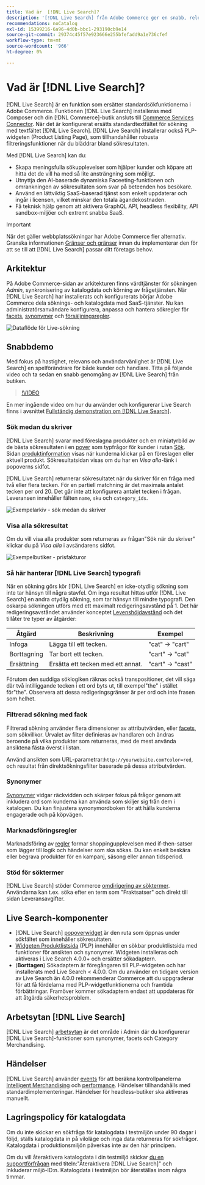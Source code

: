 ```yaml
---
title: Vad är  [!DNL Live Search]?
description: '[!DNL Live Search] från Adobe Commerce ger en snabb, relevant och intuitiv sökupplevelse.'
recommendations: noCatalog
exl-id: 15399216-6a96-4d0b-bbc1-293190cb9e14
source-git-commit: 29374c45f57e923666e255bfefadd9a1e736cfef
workflow-type: tm+mt
source-wordcount: '966'
ht-degree: 0%

---
```


# Vad är [!DNL Live Search]?

[!DNL Live Search] är en funktion som ersätter standardsökfunktionerna i Adobe Commerce. Funktionen [!DNL Live Search] installeras med Composer och din [!DNL Commerce]-butik ansluts till [Commerce Services Connector](../landing/saas.md). När det är konfigurerat ersätts standardtextfältet för sökning med textfältet [!DNL Live Search]. [!DNL Live Search] installerar också PLP-widgeten (Product Listing Page), som tillhandahåller robusta filtreringsfunktioner när du bläddrar bland sökresultaten.

Med [!DNL Live Search] kan du:

- Skapa meningsfulla sökupplevelser som hjälper kunder och köpare att hitta det de vill ha med så lite ansträngning som möjligt.
- Utnyttja den AI-baserade dynamiska Faceeting-funktionen och omrankningen av sökresultaten som svar på beteenden hos besökare.
- Använd en lättviktig SaaS-baserad tjänst som enkelt uppdaterar och ingår i licensen, vilket minskar den totala ägandekostnaden.
- Få teknisk hjälp genom att aktivera GraphQL API, headless flexibility, API sandbox-miljöer och extremt snabba SaaS.

>[!IMPORTANT]
>
>När det gäller webbplatssökningar har Adobe Commerce fler alternativ. Granska informationen [Gränser och gränser](boundaries-limits.md) innan du implementerar den för att se till att [!DNL Live Search] passar ditt företags behov.

## Arkitektur

På Adobe Commerce-sidan av arkitekturen finns värdtjänster för sökningen *Admin*, synkronisering av katalogdata och körning av frågetjänsten. När [!DNL Live Search] har installerats och konfigurerats börjar Adobe Commerce dela söknings- och katalogdata med SaaS-tjänster. Nu kan administratörsanvändare konfigurera, anpassa och hantera sökregler för [facets](facets.md), [synonymer](synonyms.md) och [försäljningsregler](category-merch.md).

![Dataflöde för Live-sökning](assets/ls-cs-data-flow.png)

## Snabbdemo

Med fokus på hastighet, relevans och användarvänlighet är [!DNL Live Search] en spelförändrare för både kunder och handlare. Titta på följande video och ta sedan en snabb genomgång av [!DNL Live Search] från butiken.

>[!VIDEO](https://video.tv.adobe.com/v/3452573?learn=on&captions=swe)

En mer ingående video om hur du använder och konfigurerar Live Search finns i avsnittet [Fullständig demonstration om  [!DNL Live Search]](https://experienceleague.adobe.com/sv/docs/commerce-learn/tutorials/getting-started/capabilities/live-search-full-demonstration).

### Sök medan du skriver

[!DNL Live Search] svarar med föreslagna produkter och en miniatyrbild av de bästa sökresultaten i en [pover](storefront-popover.md) som typfrågor för kunder i rutan [Sök](https://experienceleague.adobe.com/sv/docs/commerce-admin/catalog/catalog/search/search). Sidan [produktinformation](https://experienceleague.adobe.com/sv/docs/commerce-admin/start/storefront/storefront) visas när kunderna klickar på en föreslagen eller aktuell produkt. Sökresultatsidan visas om du har en _Visa alla_-länk i popoverns sidfot.

[!DNL Live Search] returnerar sökresultatet när du skriver för en fråga med två eller flera tecken. För en partiell matchning är det maximala antalet tecken per ord 20. Det går inte att konfigurera antalet tecken i frågan. Leveransen innehåller fälten `name`, `sku` och `category_ids`.

![Exempelarkiv - sök medan du skriver](assets/storefront-search-as-you-type.png)

### Visa alla sökresultat

Om du vill visa alla produkter som returneras av frågan&quot;Sök när du skriver&quot; klickar du på _Visa alla_ i avsändarens sidfot.

![Exempelbutiker - prisfakturor](assets/storefront-view-all-search-results.png)

### Så här hanterar [!DNL Live Search] typografi

När en sökning görs kör [!DNL Live Search] en icke-otydlig sökning som inte tar hänsyn till några stavfel. Om inga resultat hittas utför [!DNL Live Search] en andra otydlig sökning, som tar hänsyn till mindre typografi. Den oskarpa sökningen utförs med ett maximalt redigeringsavstånd på 1. Det här redigeringsavståndet använder konceptet [Levenshöjdavstånd](https://en.wikipedia.org/wiki/Levenshtein_distance) och det tillåter tre typer av åtgärder:

| Åtgärd | Beskrivning | Exempel |
|---|---|---|
| Infoga | Lägga till ett tecken. | &quot;cat&quot; -> &quot;cart&quot; |
| Borttagning | Tar bort ett tecken. | &quot;cart&quot; -> &quot;cat&quot; |
| Ersättning | Ersätta ett tecken med ett annat. | &quot;cart&quot; -> &quot;cast&quot; |

Förutom den suddiga söklogiken räknas också transpositioner, det vill säga där två intilliggande tecken i ett ord byts ut, till exempel&quot;the&quot; i stället för&quot;the&quot;. Observera att dessa redigeringsgränser är per ord och inte frasen som helhet.

### Filtrerad sökning med fack

Filtrerad sökning använder flera dimensioner av attributvärden, eller [facets](facets.md), som sökvillkor. Urvalet av filter definieras av handlaren och ändras beroende på vilka produkter som returneras, med de mest använda ansiktena fästa överst i listan.

Använd ansikten som URL-parametrar:`http://yourwebsite.com?color=red`, och resultat från direktsökningsfilter baserade på dessa attributvärden.

### Synonymer

[Synonymer](synonyms.md) vidgar räckvidden och skärper fokus på frågor genom att inkludera ord som kunderna kan använda som skiljer sig från dem i katalogen. Du kan finjustera synonymordboken för att hålla kunderna engagerade och på köpvägen.

### Marknadsföringsregler

Marknadsföring av [regler](rules.md) formar shoppingupplevelsen med if-then-satser som lägger till logik och händelser som ska sökas. Du kan enkelt beskära eller begrava produkter för en kampanj, säsong eller annan tidsperiod.

### Stöd för söktermer

[!DNL Live Search] stöder Commerce [omdirigering av söktermer](https://experienceleague.adobe.com/sv/docs/commerce-admin/catalog/catalog/search/search-terms). Användarna kan t.ex. söka efter en term som &quot;Fraktsatser&quot; och direkt till sidan Leveransavgifter.

## Live Search-komponenter

- [!DNL Live Search] [popoverwidget](storefront-popover.md) är den ruta som öppnas under sökfältet som innehåller sökresultaten.
- [Widgeten Produktlistsida](plp-styling.md) (PLP) innehåller en sökbar produktlistsida med funktioner för ansikten och synonymer. Widgeten installeras och aktiveras i Live Search 4.0.0+ och ersätter sökadaptern.
- (**Borttagen**) Sökadaptern är föregångaren till PLP-widgeten och har installerats med Live Search &lt; 4.0.0. Om du använder en tidigare version av Live Search än 4.0.0 rekommenderar Commerce att du uppgraderar för att få fördelarna med PLP-widgetfunktionerna och framtida förbättringar. Framöver kommer sökadaptern endast att uppdateras för att åtgärda säkerhetsproblem.

## Arbetsytan [!DNL Live Search]

[!DNL Live Search] [arbetsytan](workspace.md) är det område i Admin där du konfigurerar [!DNL Live Search]-funktioner som synonymer, facets och Category Merchandising.

## Händelser

[!DNL Live Search] använder [events](events.md) för att beräkna kontrollpanelerna [Intelligent Merchandising](category-merch.md) och [performance](performance.md). Händelser tillhandahålls med standardimplementeringar. Händelser för headless-butiker ska aktiveras manuellt.

## Lagringspolicy för katalogdata

Om du inte skickar en sökfråga för katalogdata i testmiljön under 90 dagar i följd, ställs katalogdata in på viloläge och inga data returneras för sökfrågor. Katalogdata i produktionsmiljön påverkas inte av den här principen.

Om du vill återaktivera katalogdata i din testmiljö skickar [du en supportförfrågan](https://experienceleague.adobe.com/sv/docs/commerce-knowledge-base/kb/help-center-guide/magento-help-center-user-guide#experience-league-start-page) med titeln:&quot;Återaktivera [!DNL Live Search]&quot; och inkluderar miljö-ID:n. Katalogdata i testmiljön bör återställas inom några timmar.
